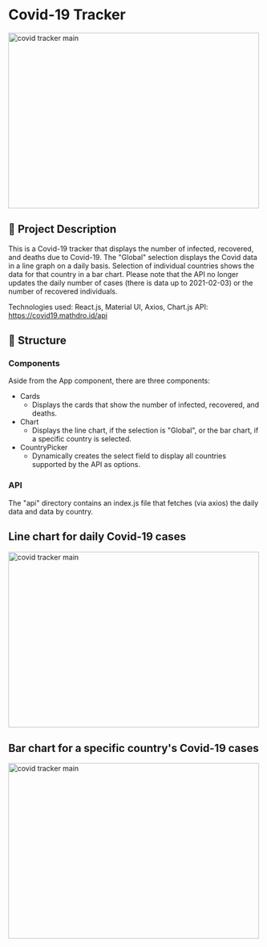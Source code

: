 # Covid-19 Tracker

<img src='./screenshots/covid-cards' alt='covid tracker main' height='350' width='500'>

## 🧐 Project Description

This is a Covid-19 tracker that displays the number of infected, recovered, and deaths due to Covid-19.
The "Global" selection displays the Covid data in a line graph on a daily basis.
Selection of individual countries shows the data for that country in a bar chart.
Please note that the API no longer updates the daily number of cases (there is data up to 2021-02-03) or the number of recovered individuals.

Technologies used: React.js, Material UI, Axios, Chart.js
API: https://covid19.mathdro.id/api

## 💭 Structure

### Components

Aside from the App component, there are three components:

- Cards
  - Displays the cards that show the number of infected, recovered, and deaths.
- Chart
  - Displays the line chart, if the selection is "Global", or the bar chart, if a specific country is selected.
- CountryPicker
  - Dynamically creates the select field to display all countries supported by the API as options.

### API

The "api" directory contains an index.js file that fetches (via axios) the daily data and data by country.

## Line chart for daily Covid-19 cases

<img src='./screenshots/covid-daily' alt='covid tracker main' height='350' width='500'>

## Bar chart for a specific country's Covid-19 cases

<img src='./screenshots/covid-country' alt='covid tracker main' height='350' width='500'>
